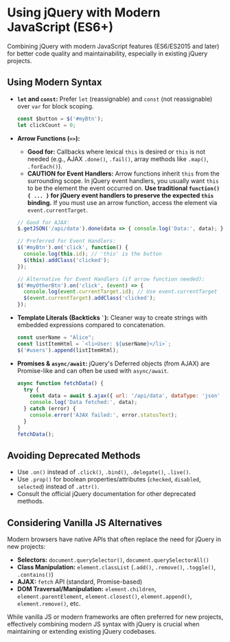 # Using jQuery with Modern JavaScript (ES6+)

Combining jQuery with modern JavaScript features (ES6/ES2015 and later) for better code quality and maintainability, especially in existing jQuery projects.

## Using Modern Syntax

*   **`let` and `const`:** Prefer `let` (reassignable) and `const` (not reassignable) over `var` for block scoping.

    ```javascript
    const $button = $('#myBtn');
    let clickCount = 0;
    ```

*   **Arrow Functions (`=>`):**
    *   **Good for:** Callbacks where lexical `this` is desired or `this` is not needed (e.g., AJAX `.done()`, `.fail()`, array methods like `.map()`, `.forEach()`).
    *   **CAUTION for Event Handlers:** Arrow functions inherit `this` from the surrounding scope. In jQuery event handlers, you usually want `this` to be the element the event occurred on. **Use traditional `function() { ... }` for jQuery event handlers to preserve the expected `this` binding.** If you must use an arrow function, access the element via `event.currentTarget`.

    ```javascript
    // Good for AJAX:
    $.getJSON('/api/data').done(data => { console.log('Data:', data); });

    // Preferred for Event Handlers:
    $('#myBtn').on('click', function() {
      console.log(this.id); // 'this' is the button
      $(this).addClass('clicked');
    });

    // Alternative for Event Handlers (if arrow function needed):
    $('#myOtherBtn').on('click', (event) => {
      console.log(event.currentTarget.id); // Use event.currentTarget
      $(event.currentTarget).addClass('clicked');
    });
    ```

*   **Template Literals (Backticks `` ` ``):** Cleaner way to create strings with embedded expressions compared to concatenation.

    ```javascript
    const userName = "Alice";
    const listItemHtml = `<li>User: ${userName}</li>`;
    $('#users').append(listItemHtml);
    ```

*   **Promises & `async/await`:** jQuery's Deferred objects (from AJAX) are Promise-like and can often be used with `async/await`.

    ```javascript
    async function fetchData() {
      try {
        const data = await $.ajax({ url: '/api/data', dataType: 'json' });
        console.log('Data fetched:', data);
      } catch (error) {
        console.error('AJAX failed:', error.statusText);
      }
    }
    fetchData();
    ```

## Avoiding Deprecated Methods

*   Use `.on()` instead of `.click()`, `.bind()`, `.delegate()`, `.live()`.
*   Use `.prop()` for boolean properties/attributes (`checked`, `disabled`, `selected`) instead of `.attr()`.
*   Consult the official jQuery documentation for other deprecated methods.

## Considering Vanilla JS Alternatives

Modern browsers have native APIs that often replace the need for jQuery in new projects:

*   **Selectors:** `document.querySelector()`, `document.querySelectorAll()`
*   **Class Manipulation:** `element.classList` (`.add()`, `.remove()`, `.toggle()`, `.contains()`)
*   **AJAX:** `fetch` API (standard, Promise-based)
*   **DOM Traversal/Manipulation:** `element.children`, `element.parentElement`, `element.closest()`, `element.append()`, `element.remove()`, etc.

While vanilla JS or modern frameworks are often preferred for new projects, effectively combining modern JS syntax with jQuery is crucial when maintaining or extending existing jQuery codebases.

